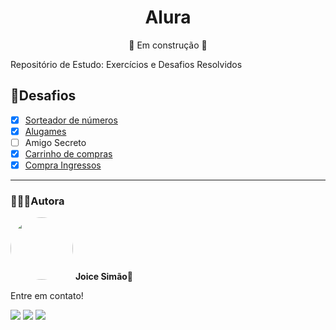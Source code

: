 <h1 align="center">Alura</h1>
<p align="center">🚧 Em construção 🚧</p>

<p>Repositório de Estudo: Exercícios e Desafios Resolvidos</p>

<h2>🎯Desafios</h2>

- [x] <a href="https://github.com/Joice-Simao/Alura/tree/main/L%C3%B3gica%20de%20Programa%C3%A7%C3%A3o/Desafios/sorteador-numeros">Sorteador de números</a>
- [x] <a href="https://github.com/Joice-Simao/Alura/tree/main/L%C3%B3gica%20de%20Programa%C3%A7%C3%A3o/Desafios/alugames">Alugames</a>
- [ ] Amigo Secreto
- [x] <a href="https://github.com/Joice-Simao/Alura/blob/main/L%C3%B3gica%20de%20Programa%C3%A7%C3%A3o/Desafios/carrinho-compras/js/app.js">Carrinho de compras</a>
- [x] <a href="https://github.com/Joice-Simao/Alura/tree/main/L%C3%B3gica%20de%20Programa%C3%A7%C3%A3o/Desafios/ingresso">Compra Ingressos</a>

<hr>

### 👩🏽‍💻Autora
<img style="border-radius: 50%;" src="https://i.imgur.com/n7iVrD1.png" width="100px;" alt=""/>
 <b>Joice Simão🌱</b>
<p>Entre em contato!</p>
<a href="https://www.linkedin.com/in/joice-sim%C3%A3o-leite-520496221/"><img src="https://img.shields.io/badge/linkedin-%230077B5.svg?&style=for-the-badge&logo=linkedin&logoColor=white&link=mailto:https://www.linkedin.com/in/joice-sim%C3%A3o-leite-520496221/"></a>
<a href="https://discord.com/users/876857533036363806" target="_blank"><img src="https://img.shields.io/badge/Discord-7289DA?style=for-the-badge&logo=discord&logoColor=white" target="_blank"></a>
<a href = "mailto:joice.simao@hotmail.com"><img src="https://img.shields.io/badge/-Hotmail-%23333?style=for-the-badge&logo=microsoft-outlook&logoColor=white" target="_blank"></a>
